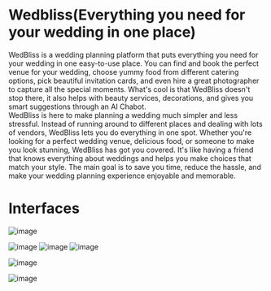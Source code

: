 # Wedbliss(Everything you need for your wedding in one place)
WedBliss is a wedding planning platform that puts everything you need for your wedding in one easy-to-use place. You can find and book the perfect venue for your wedding, choose yummy food from different catering options, pick beautiful invitation cards, and even hire a great photographer to capture all the special moments. What's cool is that WedBliss doesn't stop there, it also helps with beauty services, decorations, and gives you smart suggestions through an AI Chabot.  
WedBliss is here to make planning a wedding much simpler and less stressful. Instead of running around to different places and dealing with lots of vendors, WedBliss lets you do everything in one spot. Whether you're looking for a perfect wedding venue, delicious food, or someone to make you look stunning, WedBliss has got you covered. It's like having a friend that knows everything about weddings and helps you make choices that match your style. The main goal is to save you time, reduce the hassle, and make your wedding planning experience enjoyable and memorable. 
# Interfaces
![image](https://github.com/user-attachments/assets/ede636f5-98af-49e4-9573-d1707d136c71)

![image](https://github.com/user-attachments/assets/13c0bdfc-6b6d-4d0a-b82a-f2e7ac87bc12)
![image](https://github.com/user-attachments/assets/b958c0bc-0295-45e1-af18-f9dc51bb2ca9)
![image](https://github.com/user-attachments/assets/e1f6f754-a28a-4562-bb15-5d7d5e351661)

![image](https://github.com/user-attachments/assets/a698fa95-739e-4e72-9e2c-1f09a5ee8a20)

![image](https://github.com/user-attachments/assets/02b8de5b-cfd1-41ec-963b-ca0dacc262da)



